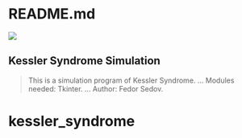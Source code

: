 # README.md

![](https://im0-tub-ru.yandex.net/i?id=cc4fee6fa7084bf02ef868b0e0642293&n=13)

Kessler Syndrome Simulation
-------------

>  This is a simulation program of Kessler Syndrome.
...
Modules needed: Tkinter.
...
Author:  Fedor Sedov.
# kessler_syndrome
